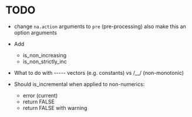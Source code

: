 # TODO

 - change `na.action` arguments to `pre` (pre-processing) also make this an option
   arguments
   
 - Add 
   - is_non_increasing 
   - is_non_strictly_inc
 
 - What to do with ----- vectors (e.g. constants) vs /\__/ (non-monotonic)
 
 - Should is_incremental when applied to non-numerics: 
   - error (current)
   - return FALSE
   - return FALSE with warning